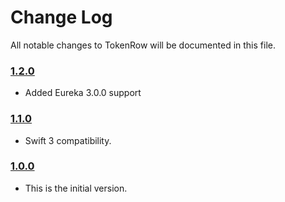 # Change Log
All notable changes to TokenRow will be documented in this file.

### [1.2.0](https://github.com/EurekaCommunity/TokenRow/releases/tag/1.2.0)
<!-- Released on 2017-04-26. -->

* Added Eureka 3.0.0 support

### [1.1.0](https://github.com/EurekaCommunity/TokenRow/releases/tag/1.0.0)
<!-- Released on 2016-10-07. -->

* Swift 3 compatibility.

### [1.0.0](https://github.com/EurekaCommunity/TokenRow/releases/tag/1.0.0)
<!-- Released on 2016-09-09. -->

* This is the initial version.

[xmartlabs]: https://xmartlabs.com
